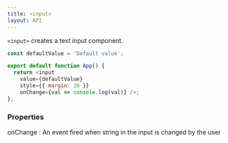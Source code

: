 ```yaml
---
title: <input>
layout: API
---
```


`<input>` creates a text input component.

<Sandpack>

```js App.js
const defaultValue = 'Default value';

export default function App() {
  return <input
    value={defaultValue}
    style={{ margin: 20 }}
    onChange={val => console.log(val)} />;
};
```

</Sandpack>

### Properties

onChange
: An event fired when string in the input is changed by the user
